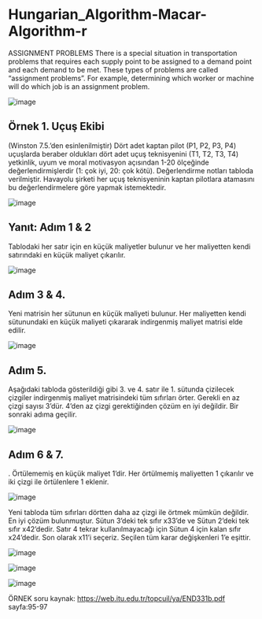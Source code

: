 # Hungarian_Algorithm-Macar-Algorithm-r
ASSIGNMENT PROBLEMS   There is a special situation in transportation problems that requires each supply point to be assigned to a demand point and each demand to be met. These types of problems are called “assignment problems”. For example, determining which worker or machine will do which job is an assignment problem.

![image](https://github.com/Kulac12/Hungarian_Algorithm-Macar-Algorithm-r/assets/71596094/f6f37b11-c516-45fc-9240-26105f8a66b3)


## Örnek 1. Uçuş Ekibi 
(Winston 7.5.’den esinlenilmiştir) 
Dört adet kaptan pilot (P1, P2, P3, P4) uçuşlarda beraber oldukları dört adet uçuş 
teknisyenini (T1, T2, T3, T4) yetkinlik, uyum ve moral motivasyon açısından 1-20 
ölçeğinde değerlendirmişlerdir (1: çok iyi, 20: çok kötü). Değerlendirme notları tabloda 
verilmiştir. Havayolu şirketi her uçuş teknisyeninin kaptan pilotlara atamasını bu 
değerlendirmelere göre yapmak istemektedir. 

![image](https://github.com/Kulac12/Hungarian_Algorithm-Macar-Algorithm-r/assets/71596094/f3c0402a-6397-48c9-805e-32c78b685744)

## Yanıt: Adım 1 & 2 
Tablodaki her satır için en küçük maliyetler bulunur ve her 
maliyetten kendi satırındaki en küçük maliyet çıkarılır.

![image](https://github.com/Kulac12/Hungarian_Algorithm-Macar-Algorithm-r/assets/71596094/3eb3883d-011a-4c70-ae58-1d62a99842ea)

## Adım 3 & 4.
Yeni matrisin her sütunun en küçük maliyeti bulunur. Her maliyetten kendi 
sütunundaki en küçük maliyeti çıkararak indirgenmiş maliyet matrisi elde edilir. 

![image](https://github.com/Kulac12/Hungarian_Algorithm-Macar-Algorithm-r/assets/71596094/ecf48979-abe0-4ddb-b2cb-c8cd01c91457)

## Adım 5.
Aşağıdaki tabloda gösterildiği gibi 3. ve 4. satır ile 1. sütunda çizilecek çizgiler 
indirgenmiş maliyet matrisindeki tüm sıfırları örter. Gerekli en az çizgi sayısı 3’dür. 
4’den az çizgi gerektiğinden çözüm en iyi değildir. Bir sonraki adıma geçilir. 

![image](https://github.com/Kulac12/Hungarian_Algorithm-Macar-Algorithm-r/assets/71596094/db576d49-67f9-4708-b6d3-5729c686cec8)

## Adım 6 & 7.
. Örtülememiş en küçük maliyet 1’dir. Her örtülmemiş maliyetten 1 çıkarılır 
ve iki çizgi ile örtülenlere 1 eklenir. 

![image](https://github.com/Kulac12/Hungarian_Algorithm-Macar-Algorithm-r/assets/71596094/e03a556f-f1da-4253-9136-e785602bd2a3)

Yeni tabloda tüm sıfırları dörtten daha az çizgi ile örtmek mümkün değildir. En iyi 
çözüm bulunmuştur. 
Sütun 3’deki tek sıfır x33’de ve Sütun 2’deki tek sıfır x42’dedir. Satır 4 tekrar 
kullanılmayacağı için Sütun 4 için kalan sıfır x24’dedir. Son olarak x11’i seçeriz. Seçilen 
tüm karar değişkenleri 1’e eşittir.

![image](https://github.com/Kulac12/Hungarian_Algorithm-Macar-Algorithm-r/assets/71596094/b1a51f9d-4e91-4928-a805-d23a8e46c243)

![image](https://github.com/Kulac12/Hungarian_Algorithm-Macar-Algorithm-r/assets/71596094/b27d4e72-7628-4a0d-a675-d2afc97384d6)

![image](https://github.com/Kulac12/Hungarian_Algorithm-Macar-Algorithm-r/assets/71596094/0f1bcd8b-afe1-41cf-9639-4f52bbb261a0)


ÖRNEK soru kaynak: https://web.itu.edu.tr/topcuil/ya/END331b.pdf sayfa:95-97


